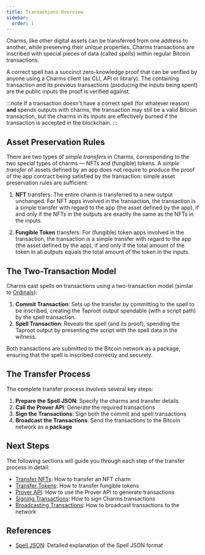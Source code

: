 ```yaml
---
title: Transactions Overview
sidebar:
  order: 1
---
```


Charms, like other digital assets can be transferred from one address to another, while preserving their unique properties. Charms transactions are inscribed with special pieces of data (called _spells_) within regular Bitcoin transactions. 

A correct spell has a succinct zero-knowledge proof that can be verified by anyone using a Charms client (as CLI, API or library). The containing transaction and its previous transactions (producing the inputs being spent) are the public inputs the proof is verified against. 

:::note
If a transaction doesn't have a correct spell (for whatever reason) **and** spends outputs with charms, the transaction may still be a valid Bitcoin transaction, but the charms in its inputs are effectively burned if the transaction is accepted in the blockchain.
:::

## Asset Preservation Rules

There are two types of _simple transfers_ in Charms, corresponding to the two special types of charms — NFTs and (fungible) tokens. A _simple transfer_ of assets defined by an app does not require to produce the proof of the app contract being satisfied by the transaction: simple asset preservation rules are sufficient:

1. **NFT** transfers: The entire charm is transferred to a new output unchanged. For NFT apps involved in the transaction, the transaction is a simple transfer with regard to the app (the asset defined by the app), if and only if the NFTs in the outputs are exactly the same as the NFTs in the inputs. 

2. **Fungible Token** transfers: For (fungible) token apps involved in the transaction, the transaction is a simple transfer with regard to the app (the asset defined by the app), if and only if the total amount of the token in all outputs equals the total amount of the token in the inputs.

## The Two-Transaction Model

Charms cast spells on transactions using a two-transaction model (similar to [Ordinals](https://docs.ordinals.com/inscriptions.html)):

1. **Commit Transaction**: Sets up the transfer by committing to the spell to be inscribed, creating the Taproot output spendable (with a script path) by the spell transaction.
2. **Spell Transaction**: Reveals the spell (and its proof), spending the Taproot output by presenting the script with the spell data in the witness.

Both transactions are submitted to the Bitcoin network as a package, ensuring that the spell is inscribed correctly and securely.

## The Transfer Process

The complete transfer process involves several key steps:

1. **Prepare the Spell JSON**: Specify the charms and transfer details
2. **Call the Prover API**: Generate the required transactions
3. **Sign the Transactions**: Sign both the commit and spell transactions
4. **Broadcast the Transactions**: Send the transactions to the Bitcoin network as a **package**

## Next Steps

The following sections will guide you through each step of the transfer process in detail:

- [Transfer NFTs](/guides/wallet-integration/transactions/nft): How to transfer an NFT charm
- [Transfer Tokens](/guides/wallet-integration/transactions/token): How to transfer fungible tokens
- [Prover API](/guides/wallet-integration/transactions/prover-api): How to use the Prover API to generate transactions
- [Signing Transactions](/guides/wallet-integration/transactions/signing): How to sign Charms transactions
- [Broadcasting Transactions](/guides/wallet-integration/transactions/broadcasting): How to broadcast transactions to the network

## References

- [Spell JSON](/references/spell-json): Detailed explanation of the Spell JSON format
